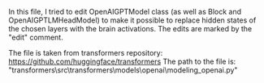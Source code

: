In this file, I tried to edit OpenAIGPTModel class (as well as Block and OpenAIGPTLMHeadModel) to make it possible to replace hidden states of the chosen layers with the brain activations.
The edits are marked by the "edit" comment.

The file is taken from transformers repository: https://github.com/huggingface/transformers
The path to the file is: "transformers\src\transformers\models\openai\modeling_openai.py"